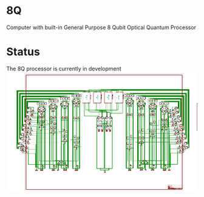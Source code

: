 # 8Q
Computer with built-in General Purpose 8 Qubit Optical Quantum Processor

# Status
The 8Q processor is currently in development
![Quantum Processor Schematic](./docs/source/imgs/qpu.png)
